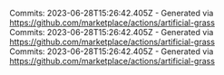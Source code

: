 Commits: 2023-06-28T15:26:42.405Z - Generated via https://github.com/marketplace/actions/artificial-grass
<br>
Commits: 2023-06-28T15:26:42.405Z - Generated via https://github.com/marketplace/actions/artificial-grass
<br>
Commits: 2023-06-28T15:26:42.405Z - Generated via https://github.com/marketplace/actions/artificial-grass
<br>
